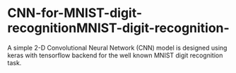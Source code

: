 # CNN-for-MNIST-digit-recognitionMNIST-digit-recognition-
A simple 2-D Convolutional Neural Network (CNN) model is designed using keras with tensorflow backend for the well known MNIST digit recognition task. 
